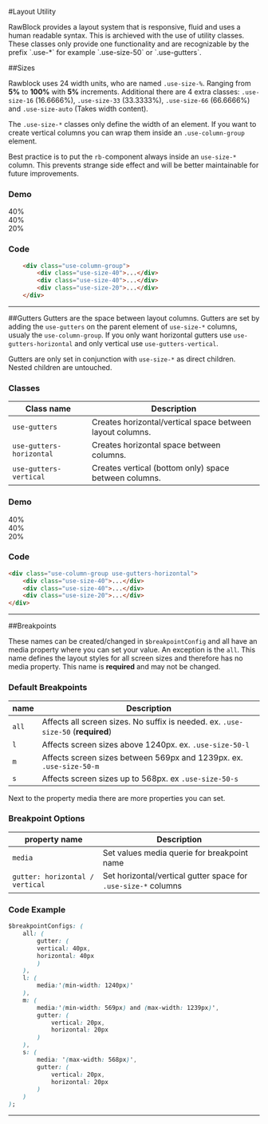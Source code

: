 #Layout Utility
<p class="docs-intro">
    RawBlock provides a layout system that is responsive, fluid and uses a human readable syntax.
    This is archieved with the use of utility classes. These classes only provide one functionality and are recognizable by the prefix `.use-*` for example `.use-size-50` or `.use-gutters`.
</p>

##Sizes

Rawblock uses 24 width units, who are named `.use-size-%`. Ranging from **5%** to **100%** with **5%** increments.
Additional there are 4 extra classes: `.use-size-16` (16.6666%), `.use-size-33` (33.3333%), `.use-size-66` (66.6666%) and `.use-size-auto` (Takes width content).

The `.use-size-*` classes only define the width of an element. If you want to create vertical columns you can wrap them inside an `.use-column-group` element.

Best practice is to put the `rb-`component always inside an `use-size-*` column. This prevents strange side effect and will be better maintainable for future improvements.                   

<h3 class="docs-example-title">Demo</h3>

<div class="docs-example is-demo">
    <div class="use-column-group">
        <div class="use-size-40">
            <div class="docs-item">40%</div>
        </div>
        <div class="use-size-40">
            <div class="docs-item">40%</div>
        </div>
        <div class="use-size-20">
            <div class="docs-item">20%</div>
        </div>
    </div>
</div>
                   
<h3 class="docs-example-title">Code</h3>

```html
    <div class="use-column-group">
        <div class="use-size-40">...</div>
        <div class="use-size-40">...</div>
        <div class="use-size-20">...</div>
    </div>
```
                   
<hr>

##Gutters
Gutters are the space between layout columns. Gutters are set by adding the `use-gutters`
on the parent element of `use-size-*` columns, usualy the `use-column-group`. If you only
want horizontal gutters use `use-gutters-horizontal` and only vertical use `use-gutters-vertical`.

Gutters are only set in conjunction with `use-size-*` as direct children. Nested children are untouched.
              
<h3 class="docs-example-title">Classes</h3>

| Class name | Description
| ------------- |-------------|
| `use-gutters`  | Creates horizontal/vertical space between layout columns. |
|`use-gutters-horizontal`| Creates horizontal space between columns.  |
| `use-gutters-vertical` | Creates vertical (bottom only) space between columns. |

                 
<h3 class="docs-example-title">Demo</h3>

<div class="docs-example">
    <div class="use-column-group use-gutters-horizontal">
        <div class="use-size-40">
            <div class="docs-item">40%</div>
        </div>
        <div class="use-size-40">
            <div class="docs-item">40%</div>
        </div>
        <div class="use-size-20">
            <div class="docs-item">20%</div>
        </div>
    </div>
</div>

                   
<h3 class="docs-example-title">Code</h3>

```html
<div class="use-column-group use-gutters-horizontal">
    <div class="use-size-40">...</div>
    <div class="use-size-40">...</div>
    <div class="use-size-20">...</div>
</div>
```

<hr>

##Breakpoints
                   
These names can be created/changed in `$breakpointConfig` and all have an media property where you can set your value.
An exception is the `all`. This name defines the layout styles for all screen sizes and therefore has no media property. This name is **required** and
may not be changed.
                   
<h3 class="docs-example-title">Default Breakpoints</h3>

| name | Description
| ------------- |-------------|
| `all`  | Affects all screen sizes. No suffix is needed. ex. `.use-size-50` (**required**)|
|`l`| Affects screen sizes above 1240px. ex. `.use-size-50-l`  |
| `m` | Affects screen sizes between 569px and 1239px. ex. `.use-size-50-m` |
| `s`| Affects screen sizes up to 568px. ex `.use-size-50-s`  |

Next to the property media there are more properties you can set.
                      
<h3 class="docs-example-title">Breakpoint Options</h3>

| property name | Description
| ------------- |-------------|
| `media`  | Set values media querie for breakpoint name  |
|`gutter: horizontal / vertical`| Set horizontal/vertical gutter space for `.use-size-*` columns |

                    
<h3 class="docs-example-title">Code Example</h3>

```css
$breakpointConfigs: (
    all: (
        gutter: (
        vertical: 40px,
        horizontal: 40px
        )
    ),
    l: (
        media:'(min-width: 1240px)'
    ),
    m: (
        media:'(min-width: 569px) and (max-width: 1239px)',
        gutter: (
            vertical: 20px,
            horizontal: 20px
        )
    ),
    s: (
        media: '(max-width: 568px)',
        gutter: (
            vertical: 20px,
            horizontal: 20px
        )
    )
);
```

<hr>